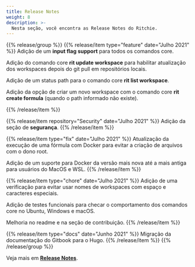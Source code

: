 ```yaml
---
title: Release Notes
weight: 8
description: >-
  Nesta seção, você encontra as Release Notes do Ritchie.
---
```

{{% release/group %}}
{{% release/item type="feature"  date="Julho 2021" %}}
Adição de um **input flag support** para todos os comandos core.

Adição do comando core **rit update workspace** para habilitar atualização dos workspaces depois do git pull em repositórios locais.

Adição de um status path para o comando core **rit list workspace**. 

Adição da opção de criar um novo workspace com o comando core **rit create formula** (quando o path informado não existe).

{{% /release/item %}}
 
{{% release/item repository="Security" date="Julho 2021" %}}
Adição da seção de **segurança**.
{{% /release/item %}} 


{{% release/item type="fix" date="Julho 2021" %}}
Atualização da execução de uma fórmula com Docker para evitar a criação de arquivos com o dono root. 

Adição de um suporte para Docker da versão mais nova até a mais antiga para usuários do MacOS e WSL.
{{% /release/item  %}}


{{% release/item type="chore" date="Julho 2021" %}}
Adição de uma verificação para evitar usar nomes de workspaces com espaço e caracteres especiais. 

Adição de testes funcionais para checar o comportamento dos comandos core no Ubuntu, Windows e macOS.

Melhoria no readme e na seção de contribuição. 
{{% /release/item  %}}

{{% release/item type="docs"  date="Junho 2021" %}}
 Migração da documentação do Gitbook para o Hugo.
{{% /release/item  %}}
{{% /release/group %}}
 
Veja mais em [**Release Notes**](https://github.com/ZupIT/ritchie-cli/releases). 
